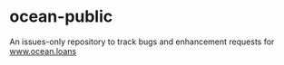 # ocean-public
An issues-only repository to track bugs and enhancement requests for www.ocean.loans
